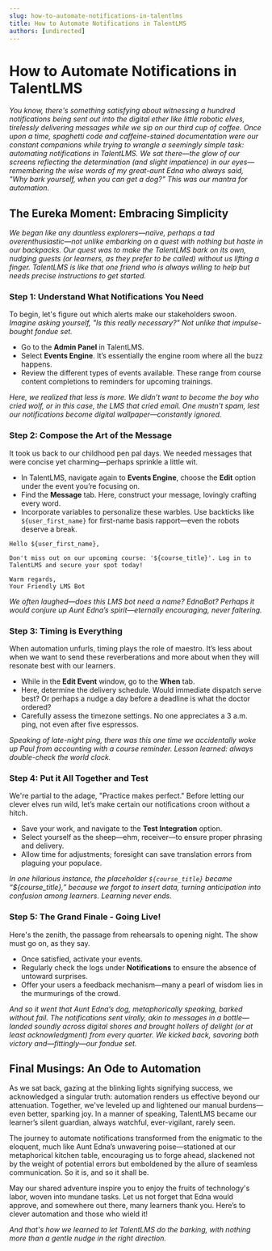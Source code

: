 ```yaml
---
slug: how-to-automate-notifications-in-talentlms
title: How to Automate Notifications in TalentLMS
authors: [undirected]
---
```



# How to Automate Notifications in TalentLMS

*You know, there's something satisfying about witnessing a hundred notifications being sent out into the digital ether like little robotic elves, tirelessly delivering messages while we sip on our third cup of coffee. Once upon a time, spaghetti code and caffeine-stained documentation were our constant companions while trying to wrangle a seemingly simple task: automating notifications in TalentLMS. We sat there—the glow of our screens reflecting the determination (and slight impatience) in our eyes—remembering the wise words of my great-aunt Edna who always said, "Why bark yourself, when you can get a dog?" This was our mantra for automation.*

## The Eureka Moment: Embracing Simplicity

*We began like any dauntless explorers—naïve, perhaps a tad overenthusiastic—not unlike embarking on a quest with nothing but haste in our backpacks. Our quest was to make the TalentLMS bark on its own, nudging guests (or learners, as they prefer to be called) without us lifting a finger. TalentLMS is like that one friend who is always willing to help but needs precise instructions to get started.*

### Step 1: Understand What Notifications You Need

To begin, let's figure out which alerts make our stakeholders swoon. *Imagine asking yourself, "Is this really necessary?" Not unlike that impulse-bought fondue set.* 

- Go to the **Admin Panel** in TalentLMS.
- Select **Events Engine**. It’s essentially the engine room where all the buzz happens.
- Review the different types of events available. These range from course content completions to reminders for upcoming trainings.

*Here, we realized that less is more. We didn’t want to become the boy who cried wolf, or in this case, the LMS that cried email. One mustn't spam, lest our notifications become digital wallpaper—constantly ignored.*

### Step 2: Compose the Art of the Message

It took us back to our childhood pen pal days. We needed messages that were concise yet charming—perhaps sprinkle a little wit. 

- In TalentLMS, navigate again to **Events Engine**, choose the **Edit** option under the event you’re focusing on.
- Find the **Message** tab. Here, construct your message, lovingly crafting every word.
- Incorporate variables to personalize these warbles. Use backticks like `${user_first_name}` for first-name basis rapport—even the robots deserve a break.

```
Hello ${user_first_name},

Don't miss out on our upcoming course: '${course_title}'. Log in to TalentLMS and secure your spot today!

Warm regards,
Your Friendly LMS Bot
```

*We often laughed—does this LMS bot need a name? EdnaBot? Perhaps it would conjure up Aunt Edna’s spirit—eternally encouraging, never faltering.*

### Step 3: Timing is Everything

When automation unfurls, timing plays the role of maestro. It’s less about when we want to send these reverberations and more about when they will resonate best with our learners. 

- While in the **Edit Event** window, go to the **When** tab.
- Here, determine the delivery schedule. Would immediate dispatch serve best? Or perhaps a nudge a day before a deadline is what the doctor ordered?
- Carefully assess the timezone settings. No one appreciates a 3 a.m. ping, not even after five espressos.

*Speaking of late-night ping, there was this one time we accidentally woke up Paul from accounting with a course reminder. Lesson learned: always double-check the world clock.*

### Step 4: Put it All Together and Test

We're partial to the adage, "Practice makes perfect." Before letting our clever elves run wild, let’s make certain our notifications croon without a hitch.

- Save your work, and navigate to the **Test Integration** option.
- Select yourself as the sheep—ehm, receiver—to ensure proper phrasing and delivery.
- Allow time for adjustments; foresight can save translation errors from plaguing your populace. 

*In one hilarious instance, the placeholder `${course_title}` became “${course_title},” because we forgot to insert data, turning anticipation into confusion among learners. Learning never ends.*

### Step 5: The Grand Finale - Going Live!

Here's the zenith, the passage from rehearsals to opening night. The show must go on, as they say.

- Once satisfied, activate your events.
- Regularly check the logs under **Notifications** to ensure the absence of untoward surprises.
- Offer your users a feedback mechanism—many a pearl of wisdom lies in the murmurings of the crowd.

*And so it went that Aunt Edna’s dog, metaphorically speaking, barked without fail. The notifications sent virally, akin to messages in a bottle—landed soundly across digital shores and brought hollers of delight (or at least acknowledgment) from every quarter. We kicked back, savoring both victory and—fittingly—our fondue set.*

## Final Musings: An Ode to Automation

As we sat back, gazing at the blinking lights signifying success, we acknowledged a singular truth: automation renders us effective beyond our attenuation. Together, we've leveled up and lightened our manual burdens—even better, sparking joy. In a manner of speaking, TalentLMS became our learner’s silent guardian, always watchful, ever-vigilant, rarely seen. 

The journey to automate notifications transformed from the enigmatic to the eloquent, much like Aunt Edna’s unwavering poise—stationed at our metaphorical kitchen table, encouraging us to forge ahead, slackened not by the weight of potential errors but emboldened by the allure of seamless communication. So it is, and so it shall be.

May our shared adventure inspire you to enjoy the fruits of technology's labor, woven into mundane tasks. Let us not forget that Edna would approve, and somewhere out there, many learners thank you. Here’s to clever automation and those who wield it!

*And that's how we learned to let TalentLMS do the barking, with nothing more than a gentle nudge in the right direction.*